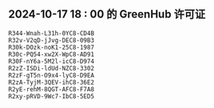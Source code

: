 ## 2024-10-17 18 : 00 的 GreenHub 许可证
```
R344-Wnah-L31h-0YC8-CD4B
R32v-V2qD-jJvg-DEC8-09B3
R30k-DOzk-noK1-25C8-1987
R30c-PQ54-xw2X-WpC8-AD91
R30F-nY6a-5M2l-icC8-D974
R2zZ-ISDi-ldUd-NZC8-3302
R2zF-gT5n-O9x4-lyC8-D9EA
R2zA-TyjM-3QEV-ihC8-36E2
R2yE-rehM-8QGT-AFC8-F7A8
R2xy-pRVD-9Wc7-IbC8-5ED5
```
